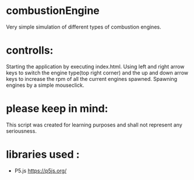 # combustionEngine
Very simple simulation of different types of combustion engines.

# controlls:
Starting the application by executing index.html.
Using left and right arrow keys to switch the engine type(top right corner) and the up and down arrow keys to increase the rpm of all the current engines spawned. Spawning engines by a simple mouseclick.

# please keep in mind:
This script was created for learning purposes and shall not represent any seriousness.


# libraries used :
- P5.js https://p5js.org/
